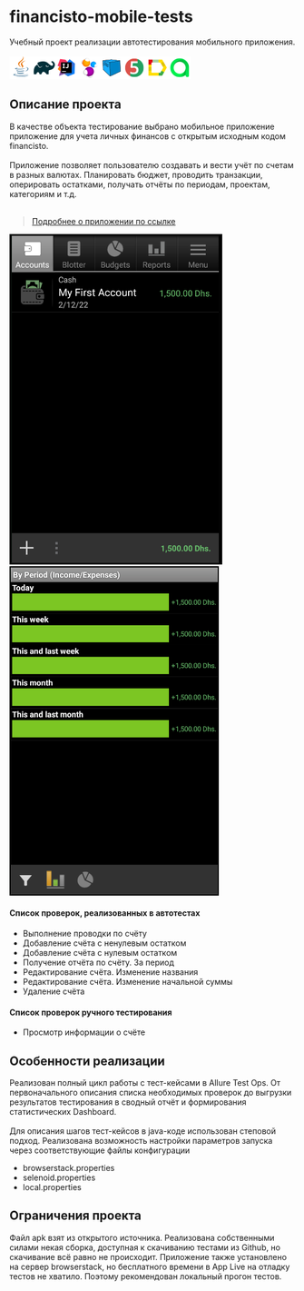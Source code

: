 # financisto-mobile-tests
Учебный проект реализации автотестирования мобильного приложения.<br/></br>
![This is an image](/icons/Java.png)![This is an image](/icons/Gradle.png)![This is an image](/icons/Intelij_IDEA.png)![This is an image](/icons/Selenide.png)![This is an image](/icons/Selenoid.png)![This is an image](/icons/JUnit5.png)![This is an image](/icons/Allure_Report.png)![This is an image](/icons/AllureTestOps.png)
<!-- [This is an image](/icons/appium.png)![This is an image](/icons/androidstudio.png) -->

## Описание проекта
В качестве объекта тестирование выбрано мобильное приложение приложение для учета личных финансов с открытым исходным кодом financisto.<br/></br>
Приложение позволяет пользователю создавать и вести учёт по счетам в разных валютах. Планировать бюджет, проводить транзакции, оперировать остатками, получать отчёты по периодам, проектам, категориям  и т.д.<br/></br>
> <a target="_blank" href="https://play.google.com/store/apps/details?id=ru.orangesoftware.financisto&hl=ru&gl=US"> Подробнее о приложении по ссылке</a>

<img src="/images/page.png" wight=70px heigth=100px> <img src="/images/page2.png" wight=70px heigth=100px></br>

#### Список проверок, реализованных в автотестах
- Выполнение проводки по счёту
- Добавление счёта c ненулевым остатком
- Добавление счёта c нулевым остатком
- Получение отчёта по счёту. За период
- Редактирование счёта. Изменение названия
- Редактирование счёта. Изменение начальной суммы
- Удаление счёта
#### Список проверок ручного тестирования
- Просмотр информации о счёте

## Особенности реализации
Реализован полный цикл работы с тест-кейсами в Allure Test Ops. От первоначального описания списка необходимых проверок до выгрузки результатов тестирования в сводный отчёт и формирования статистических Dashboard.<br/></br>
Для описания шагов тест-кейсов в java-коде использован степовой подход.
Реализована возможность настройки параметров запуска через соответствующие файлы конфигурации
- browserstack.properties
- selenoid.properties
- local.properties

## Ограничения проекта
Файл apk взят из открытого источника. Реализована собственными силами некая сборка, доступная к скачиванию тестами из Github, но скачивание всё равно не происходит. Приложение также установлено на сервер browserstack, но бесплатного времени в App Live на отладку тестов не хватило.
Поэтому рекомендован локальный прогон тестов.
